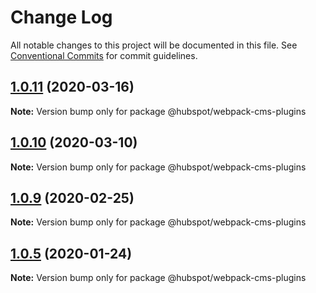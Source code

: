 # Change Log

All notable changes to this project will be documented in this file.
See [Conventional Commits](https://conventionalcommits.org) for commit guidelines.

## [1.0.11](https://github.com/HubSpot/hubspot-cms-tools/compare/v1.0.11-beta.0...v1.0.11) (2020-03-16)

**Note:** Version bump only for package @hubspot/webpack-cms-plugins





## [1.0.10](https://github.com/HubSpot/hubspot-cms-tools/compare/v1.0.10-beta.2...v1.0.10) (2020-03-10)

**Note:** Version bump only for package @hubspot/webpack-cms-plugins





## [1.0.9](https://github.com/HubSpot/hubspot-cms-tools/compare/v1.0.9-beta.7...v1.0.9) (2020-02-25)

**Note:** Version bump only for package @hubspot/webpack-cms-plugins





## [1.0.5](https://github.com/HubSpot/hubspot-cms-tools/compare/v1.0.5-beta.4...v1.0.5) (2020-01-24)

**Note:** Version bump only for package @hubspot/webpack-cms-plugins
